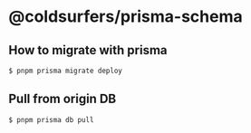 # @coldsurfers/prisma-schema

## How to migrate with prisma

```bash
$ pnpm prisma migrate deploy
```

## Pull from origin DB

```bash
$ pnpm prisma db pull
```
